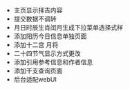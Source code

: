 - 主页显示择吉内容
- 提交数据不调转
- 月日时辰生肖闰月生成下拉菜单选择式样
- 添加阳历今日信息单独页面
- 添加十二宫 月将
- 二十四节气显示方式更改 
- 添加引用参考信息和作者信息
- 添加干支查询页面
- 后台适配webUI
